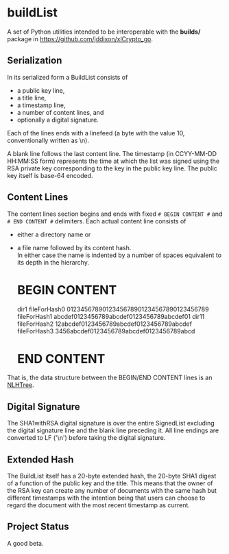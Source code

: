 # buildList

A set of Python utilities intended to be interoperable with the
**builds/** package in https://github.com/jddixon/xlCrypto_go.

## Serialization

In its serialized form a BuildList consists of 
* a public key line,
* a title line, 
* a timestamp line, 
* a number of content lines, and 
* optionally a digital signature.  

Each of the lines ends with a linefeed (a byte with the value 10,
conventionally written as \\n).

A blank line follows the last content line.  The timestamp (in
CCYY-MM-DD HH:MM:SS form) represents the time at which the list
was signed using the RSA private key corresponding to the key in
the public key line.  The public key itself is base-64 encoded.  

## Content Lines

The content lines section begins and ends with fixed `# BEGIN CONTENT #` 
and `# END CONTENT #` delimiters.  Each actual content line consists of 
* either a directory name or 
* a file name followed by its content hash.  
In either case the name
is indented by a number of spaces equivalent to its depth in the hierarchy.

	# BEGIN CONTENT #
	dir1
	 fileForHash0 0123456789012345678901234567890123456789
	 fileForHash1 abcdef0123456789abcdef0123456789abcdef01
	dir11
	  fileForHash2 12abcdef0123456789abcdef0123456789abcdef
	  fileForHash3 3456abcdef0123456789abcdef0123456789abcd
	# END CONTENT #

That is, the data structure between the BEGIN/END CONTENT lines is an
[NLHTree](http://jddixon.github.io/nlhtree).

## Digital Signature

The SHA1withRSA digital signature is over the entire SignedList excluding 
the digital signature line and the blank line preceding it.  All line 
endings are converted to LF ('\\n') before taking the digital signature.

## Extended Hash

The BuildList itself has a 20-byte extended hash, the 20-byte SHA1 
digest of a function of the public key and the title.  This means
that the owner of the RSA key can create any number of documents
with the same hash but different timestamps with the intention 
being that users can choose to regard the document with the most
recent timestamp as current.

## Project Status 

A good beta.

